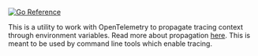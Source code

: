 [![Go Reference](https://pkg.go.dev/badge/github.com/coryb/otelbundle/propagation/env.svg)](https://pkg.go.dev/github.com/coryb/otelbundle/propagation/env)

This is a utility to work with OpenTelemetry to propagate tracing context through environment variables.  Read more about propagation [here](https://github.com/open-telemetry/opentelemetry-specification/blob/main/specification/overview.md#context-propagation).  This is meant
to be used by command line tools which enable tracing.